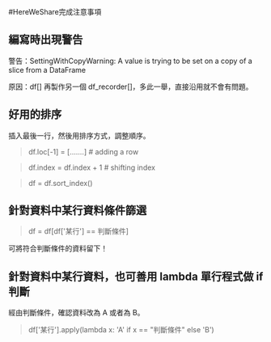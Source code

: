 #HereWeShare完成注意事項

## 編寫時出現警告

警告：SettingWithCopyWarning:  A value is trying to be set on a copy of a slice from a DataFrame

原因：df[] 再製作另一個 df_recorder[]，多此一舉，直接沿用就不會有問題。


## 好用的排序

插入最後一行，然後用排序方式，調整順序。

>df.loc[-1] = [.......]  # adding a row

>df.index = df.index + 1  # shifting index

>df = df.sort_index() 


## 針對資料中某行資料條件篩選

>df = df[df['某行'] == 判斷條件] 

可將符合判斷條件的資料留下！


## 針對資料中某行資料，也可善用 lambda 單行程式做 if 判斷

經由判斷條件，確認資料改為 A 或者為 B。

>df['某行'].apply(lambda x: 'A' if x == "判斷條件" else 'B')

